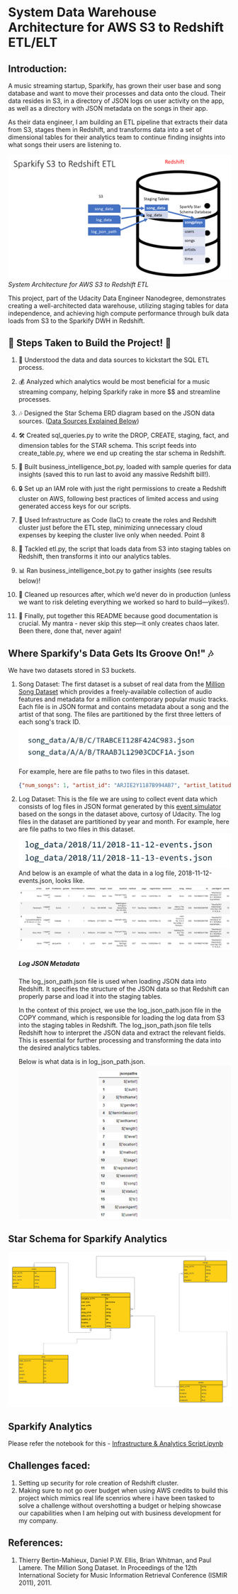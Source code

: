 # System Data Warehouse Architecture for AWS S3 to Redshift ETL/ELT

## Introduction:
A music streaming startup, Sparkify, has grown their user base and song database and want to move their processes and data onto the cloud. Their data resides in S3, in a directory of JSON logs on user activity on the app, as well as a directory with JSON metadata on the songs in their app.

As their data engineer, I am building an ETL pipeline that extracts their data from S3, stages them in Redshift, and transforms data into a set of dimensional tables for their analytics team to continue finding insights into what songs their users are listening to.

![System Architecture for AWS S3 to Redshift ETL](images/Sparkify-S3-to-Redshift.png "System Architecture for AWS S3 to Redshift ETL")
*System Architecture for AWS S3 to Redshift ETL* 

This project, part of the Udacity Data Engineer Nanodegree, demonstrates creating a well-architected data warehouse, utilizing staging tables for data independence, and achieving high compute performance through bulk data loads from S3 to the Sparkify DWH in Redshift.

## 🚧 Steps Taken to Build the Project! 🚧
1. 🎯 Understood the data and data sources to kickstart the SQL ETL process.

2. 💰 Analyzed which analytics would be most beneficial for a music streaming company, helping Sparkify rake in more $$ and streamline processes.

3. 🎶 Designed the Star Schema ERD diagram based on the JSON data sources. ([Data Sources Explained Below](#where-sparkifys-data-gets-its-groove-on-🎶))

4. 🛠️ Created sql_queries.py to write the DROP, CREATE, staging, fact, and dimension tables for the STAR schema. This script feeds into create_table.py, where we end up creating the star schema in Redshift.

5. 🤖 Built business_intelligence_bot.py, loaded with sample queries for data insights (saved this to run last to avoid any massive Redshift bill!).

6. 🔒 Set up an IAM role with just the right permissions to create a Redshift cluster on AWS, following best practices of limited access and using generated access keys for our scripts.

7. 🧱 Used Infrastructure as Code (IaC) to create the roles and Redshift cluster just before the ETL step, minimizing unnecessary cloud expenses by keeping the cluster live only when needed.
Point 8

8. 🚀 Tackled etl.py, the script that loads data from S3 into staging tables on Redshift, then transforms it into our analytics tables.

9. 📊 Ran business_intelligence_bot.py to gather insights (see results below)!

10. 🧹 Cleaned up resources after, which we’d never do in production (unless we want to risk deleting everything we worked so hard to build—yikes!).

11. 📜 Finally, put together this README because good documentation is crucial. My mantra - never skip this step—it only creates chaos later. Been there, done that, never again!

## Where Sparkify's Data Gets Its Groove On!" 🎶

We have two datasets stored in S3 buckets.
1. Song Dataset:
The first dataset is a subset of real data from the [Million Song Dataset](http://millionsongdataset.com/) which provides a freely-available collection of audio features and metadata for a million contemporary popular music tracks.
Each file is in JSON format and contains metadata about a song and the artist of that song. The files are partitioned by the first three letters of each song's track ID.
![Song json file partition](images/song-data.png)
For example, here are file paths to two files in this dataset.


    ``` json
    {"num_songs": 1, "artist_id": "ARJIE2Y1187B994AB7", "artist_latitude": null, "artist_longitude": null, "artist_location": "", "artist_name": "Line Renaud", "song_id": "SOUPIRU12A6D4FA1E1", "title": "Der Kleine Dompfaff", "duration": 152.92036, "year": 0}
    ```

2. Log Dataset:
This is the file we are using to collect event data which consists of log files in JSON format generated by this [event simulator](https://github.com/Interana/eventsim) based on the songs in the dataset above, curtosy of Udacity.
The log files in the dataset are partitioned by year and month. For example, here are file paths to two files in this dataset.
![Log dataset file paths](images/log-dataset.png)
And below is an example of what the data in a log file, 2018-11-12-events.json, looks like.
![Data for 2018-11-12-events.json](images/event-data.png)


    ##### Log JSON Metadata
    The log_json_path.json file is used when loading JSON data into Redshift. It specifies the structure of the JSON data so that Redshift can properly parse and load it into the staging tables.

    In the context of this project, we use the log_json_path.json file in the COPY command, which is responsible for loading the log data from S3 into the staging tables in Redshift. The log_json_path.json file tells Redshift how to interpret the JSON data and extract the relevant fields. This is essential for further processing and transforming the data into the desired analytics tables.

    Below is what data is in log_json_path.json.
    ![Snippet of log_json_path.json](images/log-json-path.png)



## Star Schema for Sparkify Analytics
![Star Schema for Sparkify](images/AWS-REDSHIFT-UDACITY-ERD.png)

## Sparkify Analytics
Please refer the notebook for this - [Infrastructure & Analytics Script.ipynb](https://github.com/trishh088/Data-Engineering-With-AWS/blob/main/Cloud%20Data%20Warehouses/Infrastructure%20%26%20Analytics%20Script.ipynb)

## Challenges faced:
1. Setting up security for role creation of Redshift cluster.
2. Making sure to not go over budget when using AWS credits to build this project which mimics real life scenrios where i have been tasked to solve a challenge without overshotting a budget or helping showcase our capabilities when I am helping out with business development for my company.
## References:
1. Thierry Bertin-Mahieux, Daniel P.W. Ellis, Brian Whitman, and Paul Lamere. 
The Million Song Dataset. In Proceedings of the 12th International Society
for Music Information Retrieval Conference (ISMIR 2011), 2011.
